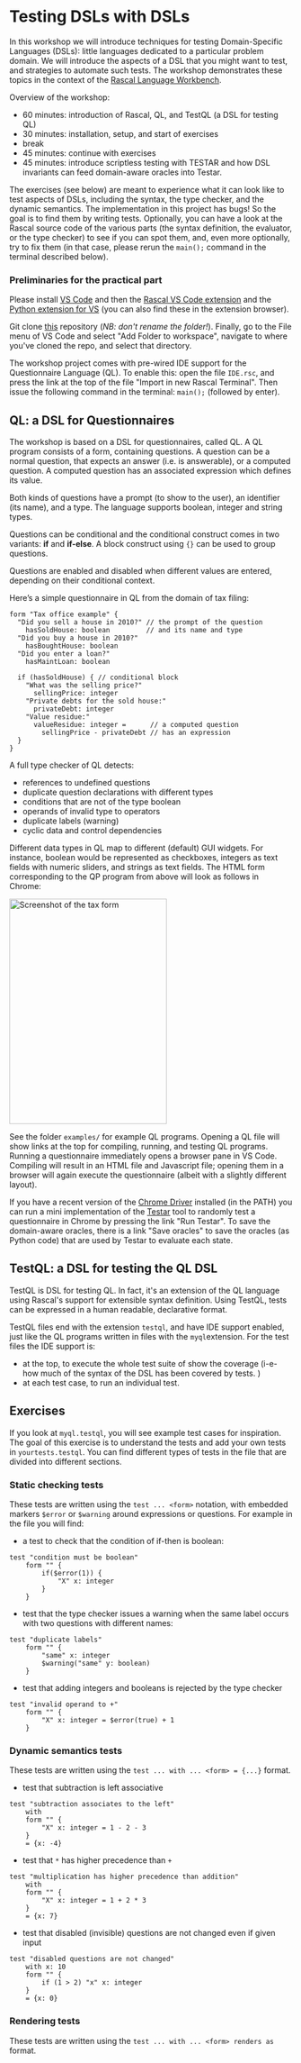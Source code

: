 
# Testing DSLs with DSLs

In this workshop we will introduce techniques for testing Domain-Specific Languages (DSLs): little languages dedicated to a particular problem domain.
We will introduce the aspects of a DSL that you might want to test, and strategies to automate such tests.
The workshop demonstrates these topics in the context of the [Rascal Language Workbench](https://www.rascal-mpl.org/).

Overview of the workshop:
- 60 minutes: introduction of Rascal, QL, and TestQL (a DSL for testing QL)
- 30 minutes: installation, setup, and start of exercises
- break
- 45 minutes: continue with exercises
- 45 minutes: introduce scriptless testing with TESTAR and how DSL invariants can feed domain-aware oracles into Testar.

The exercises (see below) are meant to experience what it can look like to test aspects of DSLs, including the syntax, the type checker, and the dynamic semantics. The implementation in this project has bugs! So the goal is to find them by writing tests. Optionally, you can have a look at the Rascal source code of the various parts (the syntax definition, the evaluator, or the type checker) to see if you can spot them, and, even more optionally, try to fix them (in that case, please rerun the `main();` command in the terminal described below). 

### Preliminaries for the practical part

Please install [VS Code](https://code.visualstudio.com/) and then the [Rascal VS Code extension](https://marketplace.visualstudio.com/items?itemName=usethesource.rascalmpl) and the [Python extension for VS](https://marketplace.visualstudio.com/items?itemName=ms-python.python) (you can also find these in the extension browser).

Git clone [this](https://github.com/cwi-swat/testing-dsls-with-dsls) repository (_NB: don't rename the folder!_). Finally, go to the File menu of VS Code and select "Add Folder to workspace", navigate to where you've cloned the repo, and select that directory. 

The workshop project comes with pre-wired IDE support for the Questionnaire Language (QL). 
To enable this: open the file `IDE.rsc`, and press the link at the top of the file "Import in new Rascal Terminal".
Then issue the following command in the terminal: `main();` (followed by enter).

## QL: a DSL for Questionnaires

The workshop is based on a DSL for questionnaires, called QL. A QL program consists of a form, containing questions. A question can be a normal question, that expects an answer (i.e. is answerable), or a computed question. A computed question has an associated expression which defines its value. 

Both kinds of questions have a prompt (to show to the user), an identifier (its name), and a type. The language supports boolean, integer and string types.

Questions can be conditional and the conditional construct comes in two variants: **if** and **if-else**. A block construct using `{}` can be used to group questions.

Questions are enabled and disabled when different values are entered, depending on their conditional context.

Here’s a simple questionnaire in QL from the domain of tax filing:
```
form "Tax office example" { 
  "Did you sell a house in 2010?" // the prompt of the question
    hasSoldHouse: boolean         // and its name and type
  "Did you buy a house in 2010?"
    hasBoughtHouse: boolean
  "Did you enter a loan?"
    hasMaintLoan: boolean
    
  if (hasSoldHouse) { // conditional block
    "What was the selling price?"
      sellingPrice: integer
    "Private debts for the sold house:"
      privateDebt: integer
    "Value residue:"
      valueResidue: integer =      // a computed question
        sellingPrice - privateDebt // has an expression 
  }
}
```

A full type checker of QL detects:
- references to undefined questions
- duplicate question declarations with different types
- conditions that are not of the type boolean
- operands of invalid type to operators
- duplicate labels (warning)
- cyclic data and control dependencies

Different data types in QL map to different (default) GUI widgets. For instance, boolean would be represented as checkboxes, integers as text fields with numeric sliders, and strings as text fields. The HTML form corresponding to the QP program from above will look as follows in Chrome:

<img src="https://github.com/cwi-swat/testing-dsls-with-dsls/blob/main/examples/tax.png" alt="Screenshot of the tax form" width="280" height="400" />

See the folder `examples/` for example QL programs. Opening a QL file will show links at the top for compiling, running, and testing QL programs. 
Running a questionnaire immediately opens a browser pane in VS Code. Compiling will result in an HTML file and Javascript file; opening
them in a browser will again execute the questionnaire (albeit with a slightly different layout).

If you have a recent version of the [Chrome Driver](https://googlechromelabs.github.io/chrome-for-testing/) installed (in the PATH) you can run a mini implementation of the [Testar](www.testar.org) tool to randomly test a questionnaire in Chrome by pressing the link "Run Testar". To save the domain-aware oracles, there is a link "Save oracles" to save the oracles (as Python code) that are used by Testar to evaluate each state. 


## TestQL: a DSL for testing the QL DSL

TestQL is DSL for testing QL. In fact, it's an extension of the QL language using Rascal's support for extensible syntax definition. Using TestQL, tests can be expressed in a human readable, declarative format. 

TestQL files end with the extension `testql`, and have IDE support enabled, just like the QL programs written in files with the `myql`extension. For the test files the IDE support is:

- at the top, to execute the whole test suite of show the coverage (i-e- how much of the syntax of the DSL has been covered by tests. )
- at each test case, to run an individual test.


## Exercises

If you look at `myql.testql`, you will see example test cases for inspiration. The goal of this exercise is to understand the tests and add your own tests in `yourtests.testql`. You can find different types of tests in the file that are divided into different sections.

### Static checking tests

These tests are written using the `test ... <form>` notation, with embedded markers `$error` or `$warning` around expressions or questions. For example in the file you will find:

- a test to check that the condition of if-then is boolean:
```
test "condition must be boolean" 
    form "" {
        if($error(1)) {
            "X" x: integer
        }
    }
```
- test that the type checker issues a warning when the same label occurs with two questions with different names:
```
test "duplicate labels" 
    form "" {
        "same" x: integer
        $warning("same" y: boolean)
    }
```

- test that adding integers and booleans is rejected by the type checker
```
test "invalid operand to +" 
    form "" {
        "X" x: integer = $error(true) + 1
    }
```

### Dynamic semantics tests

These tests are written using the `test ... with ... <form> = {...}` format. 

- test that subtraction is left associative
```
test "subtraction associates to the left"
    with
    form "" {
        "X" x: integer = 1 - 2 - 3
    }
    = {x: -4}
```

- test that `*` has higher precedence than `+`
```
test "multiplication has higher precedence than addition"
    with
    form "" {
        "X" x: integer = 1 + 2 * 3
    }
    = {x: 7}
```

- test that disabled (invisible) questions are not changed even if given input
```
test "disabled questions are not changed"
    with x: 10
    form "" {
        if (1 > 2) "x" x: integer
    }
    = {x: 0}
```

### Rendering tests

These tests are written using the `test ... with ... <form> renders as` format. 









